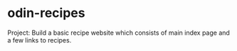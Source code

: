 # odin-recipes
Project: Build a basic recipe website which consists of main index page and a few links to recipes.